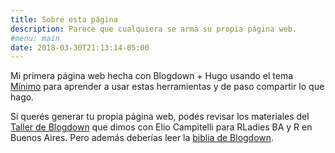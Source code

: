 ```yaml
---
title: Sobre esta página
description: Parece que cualquiera se arma su propia página web.
#menu: main
date: 2018-03-30T21:13:14-05:00
---
```


Mi primera página web hecha con Blogdown + Hugo usando el tema [Mínimo](https://github.com/MunifTanjim/minimo) para aprender a usar estas herramientas y de paso compartir lo que hago.

Si querés generar tu propia página web, podés revisar los materiales del [Taller de Blogdown](/talleresycharlas/2018_RLadies_Blogdown) que dimos con Elio Campitelli para RLadies BA y R en Buenos Aires. Pero además deberías leer la [biblia de Blogdown](https://bookdown.org/yihui/blogdown/).
